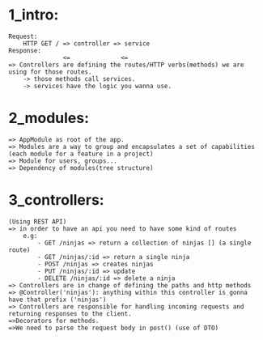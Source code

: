 # 1_intro:

    Request: 
        HTTP GET / => controller => service
    Response: 
                   <=              <=
    => Controllers are defining the routes/HTTP verbs(methods) we are using for those routes.
        -> those methods call services.
        -> services have the logic you wanna use.

# 2_modules:

    => AppModule as root of the app.
    => Modules are a way to group and encapsulates a set of capabilities (each module for a feature in a project)
    => Module for users, groups...
    => Dependency of modules(tree structure)

# 3_controllers:
    (Using REST API)
    => in order to have an api you need to have some kind of routes
        e.g:
            - GET /ninjas => return a collection of ninjas [] (a single route)
            - GET /ninjas/:id => return a single ninja
            - POST /ninjas => creates ninjas
            - PUT /ninjas/:id => update
            - DELETE /ninjas/:id => delete a ninja
    => Controllers are in change of defining the paths and http methods
    => @Controller('ninjas'): anything within this controller is gonna have that prefix ('ninjas')
    => Controllers are responsible for handling incoming requests and returning responses to the client.
    =>Decorators for methods.
    =>We need to parse the request body in post() (use of DTO)
    